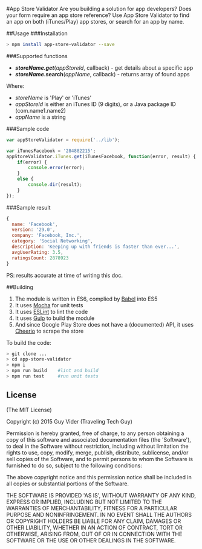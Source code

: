 #App Store Validator
Are you building a solution for app developers? Does your form require an app store reference?
Use App Store Validator to find an app on both (iTunes/Play) app stores, or search for an app by name.

##Usage
###Installation
```bash
> npm install app-store-validator --save
```

###Supported functions
- ***storeName.get***(*appStoreId*, callback) - get details about a specific app
- ***storeName*.search**(*appName*, callback) - returns array of found apps

Where:
- *storeName* is 'Play' or 'iTunes'
- *appStoreId* is either an iTunes ID (9 digits), or a Java package ID (com.name1.name2)
- *appName* is a string

###Sample code
```javascript
var appStoreValidator = require('../lib');

var iTunesFacebook = '284882215';
appStoreValidator.iTunes.get(iTunesFacebook, function(error, result) {
    if(error) {
        console.error(error);
    }
    else {
        console.dir(result);
    }
});
```

###Sample result
```javascript
{
  name: 'Facebook',
  version: '29.0',
  company: 'Facebook, Inc.',
  category: 'Social Networking',
  description: 'Keeping up with friends is faster than ever...',
  avgUserRating: 3.5,
  ratingsCount: 2878923
}
```

PS: results accurate at time of writing this doc.

##Building
1. The module is written in ES6, complied by [Babel](https://babeljs.io/) into ES5
2. It uses [Mocha](http://mochajs.org/) for unit tests
3. It uses [ESLint](http://eslint.org/) to lint the code
4. It uses [Gulp](http://gulpjs.com/) to build the module
5. And since Google Play Store does not have a (documented) API, it uses [Cheerio](https://github.com/cheeriojs/cheerio) to scrape the store

To build the code:
```bash
> git clone ...
> cd app-store-validator
> npm i
> npm run build    #lint and build
> npm run test     #run unit tests
```

## License

(The MIT License)

Copyright (c) 2015 Guy Vider (Traveling Tech Guy)

Permission is hereby granted, free of charge, to any person obtaining
a copy of this software and associated documentation files (the
'Software'), to deal in the Software without restriction, including
without limitation the rights to use, copy, modify, merge, publish,
distribute, sublicense, and/or sell copies of the Software, and to
permit persons to whom the Software is furnished to do so, subject to
the following conditions:

The above copyright notice and this permission notice shall be
included in all copies or substantial portions of the Software.

THE SOFTWARE IS PROVIDED 'AS IS', WITHOUT WARRANTY OF ANY KIND,
EXPRESS OR IMPLIED, INCLUDING BUT NOT LIMITED TO THE WARRANTIES OF
MERCHANTABILITY, FITNESS FOR A PARTICULAR PURPOSE AND NONINFRINGEMENT.
IN NO EVENT SHALL THE AUTHORS OR COPYRIGHT HOLDERS BE LIABLE FOR ANY
CLAIM, DAMAGES OR OTHER LIABILITY, WHETHER IN AN ACTION OF CONTRACT,
TORT OR OTHERWISE, ARISING FROM, OUT OF OR IN CONNECTION WITH THE
SOFTWARE OR THE USE OR OTHER DEALINGS IN THE SOFTWARE.
